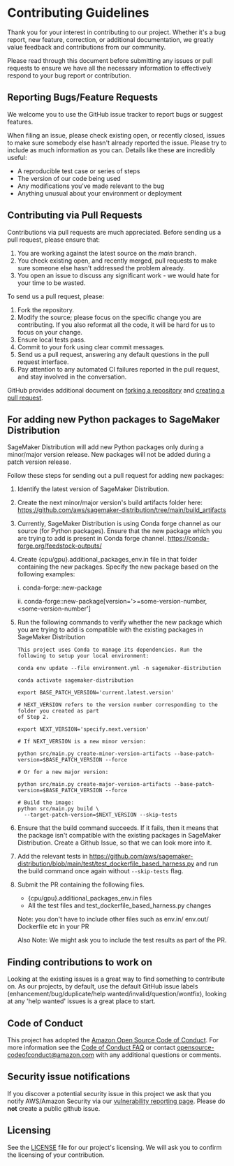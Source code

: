 # Contributing Guidelines

Thank you for your interest in contributing to our project. Whether it's a bug report, new feature, correction, or additional
documentation, we greatly value feedback and contributions from our community.

Please read through this document before submitting any issues or pull requests to ensure we have all the necessary
information to effectively respond to your bug report or contribution.


## Reporting Bugs/Feature Requests

We welcome you to use the GitHub issue tracker to report bugs or suggest features.

When filing an issue, please check existing open, or recently closed, issues to make sure somebody else hasn't already
reported the issue. Please try to include as much information as you can. Details like these are incredibly useful:

* A reproducible test case or series of steps
* The version of our code being used
* Any modifications you've made relevant to the bug
* Anything unusual about your environment or deployment


## Contributing via Pull Requests
Contributions via pull requests are much appreciated. Before sending us a pull request, please ensure that:

1. You are working against the latest source on the *main* branch.
2. You check existing open, and recently merged, pull requests to make sure someone else hasn't addressed the problem already.
3. You open an issue to discuss any significant work - we would hate for your time to be wasted.

To send us a pull request, please:

1. Fork the repository.
2. Modify the source; please focus on the specific change you are contributing. If you also reformat all the code, it will be hard for us to focus on your change.
3. Ensure local tests pass.
4. Commit to your fork using clear commit messages.
5. Send us a pull request, answering any default questions in the pull request interface.
6. Pay attention to any automated CI failures reported in the pull request, and stay involved in the conversation.

GitHub provides additional document on [forking a repository](https://help.github.com/articles/fork-a-repo/) and
[creating a pull request](https://help.github.com/articles/creating-a-pull-request/).


## For adding new Python packages to SageMaker Distribution
SageMaker Distribution will add new Python packages only during a minor/major version release. 
New packages will not be added during a patch version release.

Follow these steps for sending out a pull request for adding new packages:
1. Identify the latest version of SageMaker Distribution.
2. Create the next minor/major version's build artifacts folder here: https://github.com/aws/sagemaker-distribution/tree/main/build_artifacts
3. Currently, SageMaker Distribution is using Conda forge channel as our source (for Python 
   packages). 
   Ensure that the new package which you are trying to add is present in Conda forge channel. https://conda-forge.org/feedstock-outputs/
4. Create {cpu/gpu}.additional_packages_env.in file in that folder containing the new packages. 
   Specify the new package based on the following examples:

   i. conda-forge::new-package
   
   ii. conda-forge::new-package[version='>=some-version-number,<some-version-number']
5. Run the following commands to verify whether the new package which you are trying to add is 
   compatible with the existing packages in SageMaker Distribution
   ```
   This project uses Conda to manage its dependencies. Run the following to setup your local environment:

   conda env update --file environment.yml -n sagemaker-distribution
   
   conda activate sagemaker-distribution
   
   export BASE_PATCH_VERSION='current.latest.version'
   
   # NEXT_VERSION refers to the version number corresponding to the folder you created as part 
   of Step 2.
   
   export NEXT_VERSION='specify.next.version'
   
   # If NEXT_VERSION is a new minor version:
   
   python src/main.py create-minor-version-artifacts --base-patch-version=$BASE_PATCH_VERSION --force
   
   # Or for a new major version:
   
   python src/main.py create-major-version-artifacts --base-patch-version=$BASE_PATCH_VERSION --force
   
   # Build the image:
   python src/main.py build \
     --target-patch-version=$NEXT_VERSION --skip-tests

   ```
6. Ensure that the build command succeeds. If it fails, then it means that the package isn't 
   compatible with the existing packages in SageMaker Distribution. Create a Github Issue, so 
   that we can look more into it.
7. Add the relevant tests in https://github.com/aws/sagemaker-distribution/blob/main/test/test_dockerfile_based_harness.py 
    and run the build command once again without `--skip-tests` flag.
8. Submit the PR containing the following files.
   * {cpu/gpu}.additional_packages_env.in files
   * All the test files and test_dockerfile_based_harness.py changes
   
   Note: you don't have to include other files such as env.in/ env.out/ Dockerfile etc in your PR
   
   Also Note: We might ask you to include the test results as part of the PR.

## Finding contributions to work on
Looking at the existing issues is a great way to find something to contribute on. As our projects, by default, use the default GitHub issue labels (enhancement/bug/duplicate/help wanted/invalid/question/wontfix), looking at any 'help wanted' issues is a great place to start.


## Code of Conduct
This project has adopted the [Amazon Open Source Code of Conduct](https://aws.github.io/code-of-conduct).
For more information see the [Code of Conduct FAQ](https://aws.github.io/code-of-conduct-faq) or contact
opensource-codeofconduct@amazon.com with any additional questions or comments.


## Security issue notifications
If you discover a potential security issue in this project we ask that you notify AWS/Amazon Security via our [vulnerability reporting page](http://aws.amazon.com/security/vulnerability-reporting/). Please do **not** create a public github issue.


## Licensing

See the [LICENSE](LICENSE) file for our project's licensing. We will ask you to confirm the licensing of your contribution.

